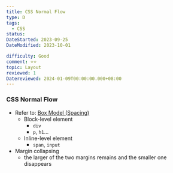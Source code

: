 ```yaml
---
title: CSS Normal Flow
type: D
tags:
  - CSS
status:
DateStarted: 2023-09-25
DateModified: 2023-10-01

difficulty: Good
comment: ⭐⭐
topic: Layout
reviewed: 1
Datereviewed: 2024-01-09T00:00:00.000+08:00
---
```


### CSS Normal Flow

- Refer to: [Box Model (Spacing)](<Box-Model-(Spacing).md>)
  - Block-level element
    - `div`
    - `p`, `h1`...
  - Inline-level element
    - `span`, `input`
- Margin collapsing
  - the larger of the two margins remains and the smaller one disappears
